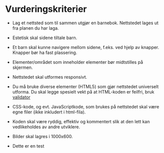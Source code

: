 # Vurderingskriterier

- Lag et nettsted som til sammen utgjør en barnebok. Nettstedet lages ut fra planen du har laga.

- Estetisk skal sidene tiltale barn. 
- Et barn skal kunne navigere mellom sidene, f.eks. ved hjelp av knapper. Knapper bør ha fast plassering.
- Elementer/området som inneholder elementer bør midtstilles på skjermen.
- Nettstedet skal utformes responsivt.
- Du må bruke diverse elementer (HTML5) som gjør nettstedet universelt utforma. Du skal legge spesielt vekt på at HTML-koden er feilfri, bruk [validator](https://validator.w3.org/)
- CSS-kode, og evt. JavaScriptkode, som brukes på nettstedet skal være egne filer (ikke inkludert i html-fila).
- Koden skal være ryddig, effektiv og kommentert slik at den lett kan vedlikeholdes av andre utviklere. 
- Bilder skal lagres i 1000x600.
- Dette er en test
